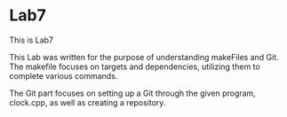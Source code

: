 # Lab7
This is Lab7

This Lab was written for the purpose of understanding makeFiles and Git.
 The makefile focuses on targets and dependencies, utilizing them to 
 complete various commands.
 
 The Git part focuses on setting up a Git through the given program, clock.cpp,
 as well as creating a repository.
